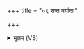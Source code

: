 +++
title = "०६ सप्त मर्यादाः"

+++
<details><summary>मूलम् (VS)</summary>

स॒प्त म॒र्यादाः॑ क॒वय॑स्ततक्षु॒स्तासा॒मिदेका॑म॒भ्यं॑हु॒रो गा॑त्।  
आ॒योर्ह॑ स्क॒म्भ उ॑प॒मस्य॑ नी॒डे प॒थां वि॑स॒र्गे ध॒रुणे॑षु तस्थौ ॥
</details>